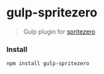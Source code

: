 # gulp-spritezero

> Gulp plugin for [spritezero](https://github.com/mapbox/spritezero)

### Install

```
npm install gulp-spritezero
```
